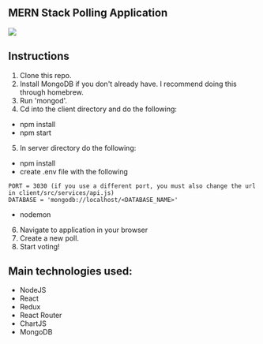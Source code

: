 ## MERN Stack Polling Application
![](https://media.giphy.com/media/jOVIlER46RL6UUvvUa/giphy.gif)

## Instructions
1. Clone this repo.
2. Install MongoDB if you don't already have. I recommend doing this through homebrew. 
3. Run 'mongod'.
4. Cd into the client directory and do the following: 
- npm install
- npm start
5. In server directory do the following: 
- npm install
- create .env file with the following 
``` 
PORT = 3030 (if you use a different port, you must also change the url in client/src/services/api.js)
DATABASE = 'mongodb://localhost/<DATABASE_NAME>'
```
- nodemon
6. Navigate to application in your browser
7. Create a new poll.
8. Start voting! 

## Main technologies used:
- NodeJS
- React
- Redux
- React Router
- ChartJS
- MongoDB